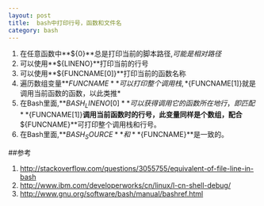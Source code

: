 ```yaml
---
layout: post
title:  bash中打印行号，函数和文件名
category: bash
---
```


1. 在任意函数中**${0}**总是打印当前的脚本路径,*可能是相对路径*
1. 可以使用**${LINENO}**打印当前的行号
1. 可以使用**${FUNCNAME[0]}**打印当前的函数名称
1. 遍历数组变量**${FUNCNAME}**可以打印整个调用栈,*${FUNCNAME[1]}就是调用当前函数的函数，以此类推*
1. 在Bash里面,**${BASH_LINENO[0]}**可以获得调用它的函数所在地行，即匹配**${FUNCNAME[1]}**调用当前函数时的行号，此变量同样是个数组，配合**${FUNCNAME}**可打印整个调用栈和行号。
1. 在Bash里面,**${BASH_SOURCE}**和**${FUNCNAME}**是一致的。


##参考
1. <http://stackoverflow.com/questions/3055755/equivalent-of-file-line-in-bash>
1. <http://www.ibm.com/developerworks/cn/linux/l-cn-shell-debug/>
2. <http://www.gnu.org/software/bash/manual/bashref.html>
